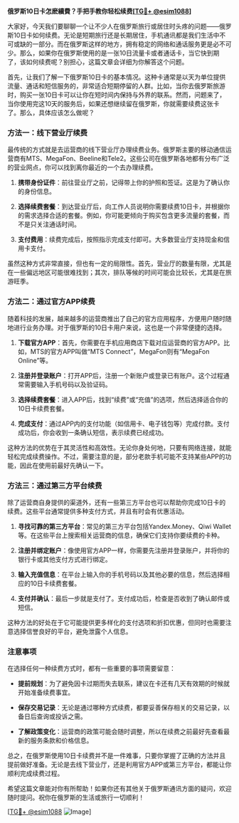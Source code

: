 **俄罗斯10日卡怎麽續費？手把手教你轻松续费[[TG💪+ @esim1088](https://t.me/s/esim1088)]**

大家好，今天我们要聊聊一个让不少人在俄罗斯旅行或居住时头疼的问题——俄罗斯10日卡如何续费。无论是短期旅行还是长期居住，手机通讯都是我们生活中不可或缺的一部分。而在俄罗斯这样的地方，拥有稳定的网络和通话服务更是必不可少。那么，如果你在俄罗斯使用的是一张10日流量卡或者通话卡，当它快到期了，该如何续费呢？别担心，这篇文章会详细为你解答这个问题。

首先，让我们了解一下俄罗斯10日卡的基本情况。这种卡通常是以天为单位提供流量、通话和短信服务的，非常适合短期停留的人群。比如，当你去俄罗斯旅游时，购买一张10日卡可以让你在短时间内保持与外界的联系。然而，问题来了，当你使用完这10天的服务后，如果还想继续留在俄罗斯，你就需要续费这张卡了。那么，具体应该怎么做呢？

### 方法一：线下营业厅续费

最传统的方式就是去运营商的线下营业厅办理续费业务。俄罗斯主要的移动通信运营商有MTS、MegaFon、Beeline和Tele2。这些公司在俄罗斯各地都有分布广泛的营业网点，你可以找到离你最近的一个去办理续费。

1. **携带身份证件**：前往营业厅之前，记得带上你的护照和签证。这是为了确认你的身份信息。
   
2. **选择续费套餐**：到达营业厅后，向工作人员说明你需要续费10日卡，并根据你的需求选择合适的套餐。例如，你可能更倾向于购买包含更多流量的套餐，而不是只关注通话时间。

3. **支付费用**：续费完成后，按照指示完成支付即可。大多数营业厅支持现金和信用卡支付。

虽然这种方式非常直接，但也有一定的局限性。首先，营业厅的数量有限，尤其是在一些偏远地区可能很难找到；其次，排队等候的时间可能会比较长，尤其是在旅游旺季。

### 方法二：通过官方APP续费

随着科技的发展，越来越多的运营商推出了自己的官方应用程序，方便用户随时随地进行业务办理。对于俄罗斯的10日卡用户来说，这也是一个非常便捷的选择。

1. **下载官方APP**：首先，你需要在手机应用商店下载对应运营商的官方APP。比如，MTS的官方APP叫做“MTS Connect”，MegaFon则有“MegaFon Online”等。

2. **注册并登录账户**：打开APP后，注册一个新账户或登录已有账户。这个过程通常需要输入手机号码以及验证码。

3. **选择续费套餐**：进入APP后，找到“续费”或“充值”的选项，然后选择适合你的10日卡续费套餐。

4. **完成支付**：通过APP内的支付功能（如信用卡、电子钱包等）完成付款。支付成功后，你会收到一条确认短信，表示续费已经成功。

这种方法的优势在于其灵活性和高效性。无论你身处何地，只要有网络连接，就能轻松完成续费操作。不过，需要注意的是，部分老款手机可能不支持某些APP的功能，因此在使用前最好先确认一下。

### 方法三：通过第三方平台续费

除了运营商自身提供的渠道外，还有一些第三方平台也可以帮助你完成10日卡的续费。这些平台通常提供多种支付方式，并且有时会有优惠活动。

1. **寻找可靠的第三方平台**：常见的第三方平台包括Yandex.Money、Qiwi Wallet等。在这些平台上搜索相关运营商的信息，确保它们支持你要续费的卡种。

2. **注册并绑定账户**：像使用官方APP一样，你需要先注册并登录账户，并将你的银行卡或其他支付方式进行绑定。

3. **输入充值信息**：在平台上输入你的手机号码以及其他必要的信息，然后选择相应的10日卡续费套餐。

4. **支付并确认**：最后一步就是支付了。支付成功后，检查是否收到了确认邮件或短信。

这种方法的好处在于它可能提供更多样化的支付选项和折扣优惠，但同时也需要注意选择信誉良好的平台，避免泄露个人信息。

### 注意事项

在选择任何一种续费方式时，都有一些重要的事项需要留意：

- **提前规划**：为了避免因卡过期而失去联系，建议在卡还有几天有效期的时候就开始准备续费事宜。
  
- **保存交易记录**：无论是通过哪种方式续费，都要妥善保存相关的交易记录，以备日后查询或投诉之需。

- **了解政策变化**：运营商的政策可能会随时调整，所以在续费之前最好先查看最新的服务条款和价格信息。

总之，在俄罗斯使用10日卡续费并不是一件难事，只要你掌握了正确的方法并且提前做好准备。无论是去线下营业厅，还是利用官方APP或第三方平台，都能让你顺利完成续费过程。

希望这篇文章能对你有所帮助！如果你还有其他关于俄罗斯通讯方面的疑问，欢迎随时提问。祝你在俄罗斯的生活或旅行一切顺利！

[[TG💪+ @esim1088](https://t.me/s/esim1088) ![Image](https://i.postimg.cc/4NQfJmqS/Snipaste-2025-05-13-00-14-12.png)]